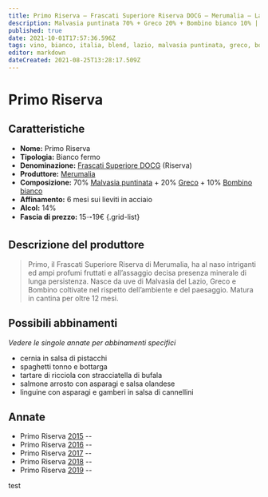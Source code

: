 ```yaml
---
title: Primo Riserva – Frascati Superiore Riserva DOCG – Merumalia – Lazio (IT) – 15🠒19€ – 3★-5★
description: Malvasia puntinata 70% + Greco 20% + Bombino bianco 10% | Cernia in salsa di pistacchi – Spaghetti tonno e bottarga – Tartare di ricciola con stracciatella di bufala – Salmone arrosto con asparagi e salsa olandese – Linguine asparagi e gamberi
published: true
date: 2021-10-01T17:57:36.596Z
tags: vino, bianco, italia, blend, lazio, malvasia puntinata, greco, bombino bianco, cernia in salsa di pistacchi, spaghetti tonno e bottarga, tartare di ricciola con stracciatella di bufala, salmone arrosto con asparagi e salsa olandese, linguine con asparagi e gamberi in salsa di cannellini, fermo, 5 stelle, 15 - 19 €
editor: markdown
dateCreated: 2021-08-25T13:28:17.509Z
---
```


# Primo Riserva

## Caratteristiche
- **Nome:** Primo Riserva
- **Tipologia:** Bianco fermo
- **Denominazione:** [Frascati Superiore DOCG](/denominazioni/Italia/Lazio/DOCG/Frascati-Superiore) (Riserva)
- **Produttore:** [Merumalia](/produttori/Italia/Lazio/Merumalia) 
- **Composizione:** 70% [Malvasia puntinata](/vitigni/Italia/bacca-bianca/malvasia-puntinata) + 20% [Greco](/vitigni/Italia/bacca-bianca/greco) + 10% [Bombino bianco](/vitigni/Italia/bacca-bianca/bombino-bianco)
- **Affinamento:** 6 mesi sui lieviti in acciaio
- **Alcol:** 14%
- **Fascia di prezzo:** 15🠒19€
{.grid-list}

## Descrizione del produttore

> Primo, il Frascati Superiore Riserva di Merumalia, ha al naso intriganti ed ampi profumi fruttati e all’assaggio decisa presenza minerale di lunga persistenza. Nasce da uve di Malvasia del Lazio, Greco e Bombino coltivate nel rispetto dell’ambiente e del paesaggio. Matura in cantina per oltre 12 mesi.

## Possibili abbinamenti
*Vedere le singole annate per abbinamenti specifici*

- cernia in salsa di pistacchi
- spaghetti tonno e bottarga
- tartare di ricciola con stracciatella di bufala
- salmone arrosto con asparagi e salsa olandese 
- linguine con asparagi e gamberi in salsa di cannellini

## Annate
- Primo Riserva [2015](/vini/Italia/Lazio/Merumalia/Primo-riserva/2015) -- <span class="star-4"></span>
- Primo Riserva [2016](/vini/Italia/Lazio/Merumalia/Primo-riserva/2016) -- <span class="star-3"></span>
- Primo Riserva [2017](/vini/Italia/Lazio/Merumalia/Primo-riserva/2017) -- <span class="star-4"></span>
- Primo Riserva [2018](/vini/Italia/Lazio/Merumalia/Primo-riserva/2018) -- <span class="star-5"></span>
- Primo Riserva [2019](/vini/Italia/Lazio/Merumalia/Primo-riserva/2019) -- <span class="star-5"></span>

test


